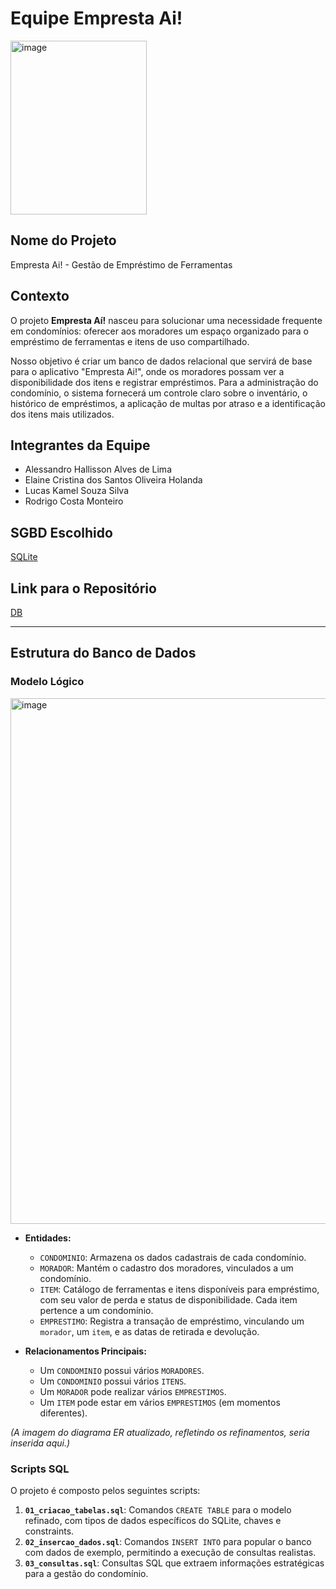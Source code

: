 # Equipe Empresta Ai!

<img width="218" height="278" alt="image" src="https://github.com/user-attachments/assets/3cc12390-3f9a-4003-8ce9-976826ad8fe1" />


## Nome do Projeto
Empresta Ai! - Gestão de Empréstimo de Ferramentas

## Contexto
O projeto **Empresta Aí!** nasceu para solucionar uma necessidade frequente em condomínios: oferecer aos moradores um espaço organizado para o empréstimo de ferramentas e itens de uso compartilhado.

Nosso objetivo é criar um banco de dados relacional que servirá de base para o aplicativo "Empresta Ai!", onde os moradores possam ver a disponibilidade dos itens e registrar empréstimos. Para a administração do condomínio, o sistema fornecerá um controle claro sobre o inventário, o histórico de empréstimos, a aplicação de multas por atraso e a identificação dos itens mais utilizados.

## Integrantes da Equipe
- Alessandro Hallisson Alves de Lima
- Elaine Cristina dos Santos Oliveira Holanda
- Lucas Kamel Souza Silva
- Rodrigo Costa Monteiro

## SGBD Escolhido
[SQLite](https://sqliteonline.com "Optional Title")
    
## Link para o Repositório
[DB](https://github.com/hallslima/equipe-empresta-ai/tree/main/db "Optional Title")

---

## Estrutura do Banco de Dados

### Modelo Lógico

<img width="930" height="841" alt="image" src="https://github.com/user-attachments/assets/85fe42a4-f823-4887-9140-ec9b3939c239" />

* **Entidades:**
    * `CONDOMINIO`: Armazena os dados cadastrais de cada condomínio.
    * `MORADOR`: Mantém o cadastro dos moradores, vinculados a um condomínio.
    * `ITEM`: Catálogo de ferramentas e itens disponíveis para empréstimo, com seu valor de perda e status de disponibilidade. Cada item pertence a um condomínio.
    * `EMPRESTIMO`: Registra a transação de empréstimo, vinculando um `morador`, um `item`, e as datas de retirada e devolução.

* **Relacionamentos Principais:**
    * Um `CONDOMINIO` possui vários `MORADORES`.
    * Um `CONDOMINIO` possui vários `ITENS`.
    * Um `MORADOR` pode realizar vários `EMPRESTIMOS`.
    * Um `ITEM` pode estar em vários `EMPRESTIMOS` (em momentos diferentes).

*(A imagem do diagrama ER atualizado, refletindo os refinamentos, seria inserida aqui.)*

### Scripts SQL

O projeto é composto pelos seguintes scripts:

1.  **`01_criacao_tabelas.sql`**: Comandos `CREATE TABLE` para o modelo refinado, com tipos de dados específicos do SQLite, chaves e constraints.
2.  **`02_insercao_dados.sql`**: Comandos `INSERT INTO` para popular o banco com dados de exemplo, permitindo a execução de consultas realistas.
3.  **`03_consultas.sql`**: Consultas SQL que extraem informações estratégicas para a gestão do condomínio.
